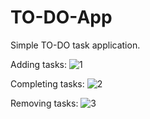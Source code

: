 # TO-DO-App
Simple TO-DO task application.

Adding tasks:
![1](https://user-images.githubusercontent.com/98969403/226131543-23156c75-7d44-465d-977b-a1b1679b53ab.gif)

Completing tasks:
![2](https://user-images.githubusercontent.com/98969403/226131554-e5284b13-6d0a-4a87-9206-4443198b0d25.gif)

Removing tasks:
![3](https://user-images.githubusercontent.com/98969403/226131566-1c0cb5c0-2a0a-4e58-b829-77390cae6e17.gif)
